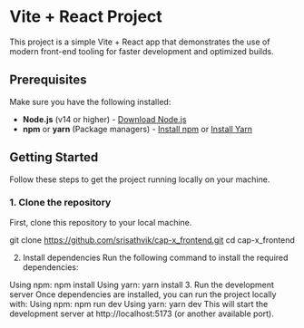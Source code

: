 # Vite + React Project

This project is a simple Vite + React app that demonstrates the use of modern front-end tooling for faster development and optimized builds.

## Prerequisites

Make sure you have the following installed:

- **Node.js** (v14 or higher) - [Download Node.js](https://nodejs.org/)
- **npm** or **yarn** (Package managers) - [Install npm](https://docs.npmjs.com/downloading-and-installing-node-js-and-npm) or [Install Yarn](https://yarnpkg.com/getting-started/install)

## Getting Started

Follow these steps to get the project running locally on your machine.

### 1. Clone the repository

First, clone this repository to your local machine.

git clone https://github.com/srisathvik/cap-x_frontend.git
cd cap-x_frontend

2. Install dependencies
Run the following command to install the required dependencies:

Using npm:
  npm install
Using yarn:
  yarn install
3. Run the development server
Once dependencies are installed, you can run the project locally with:
Using npm:
  npm run dev
Using yarn:
  yarn dev
This will start the development server at http://localhost:5173 (or another available port).

